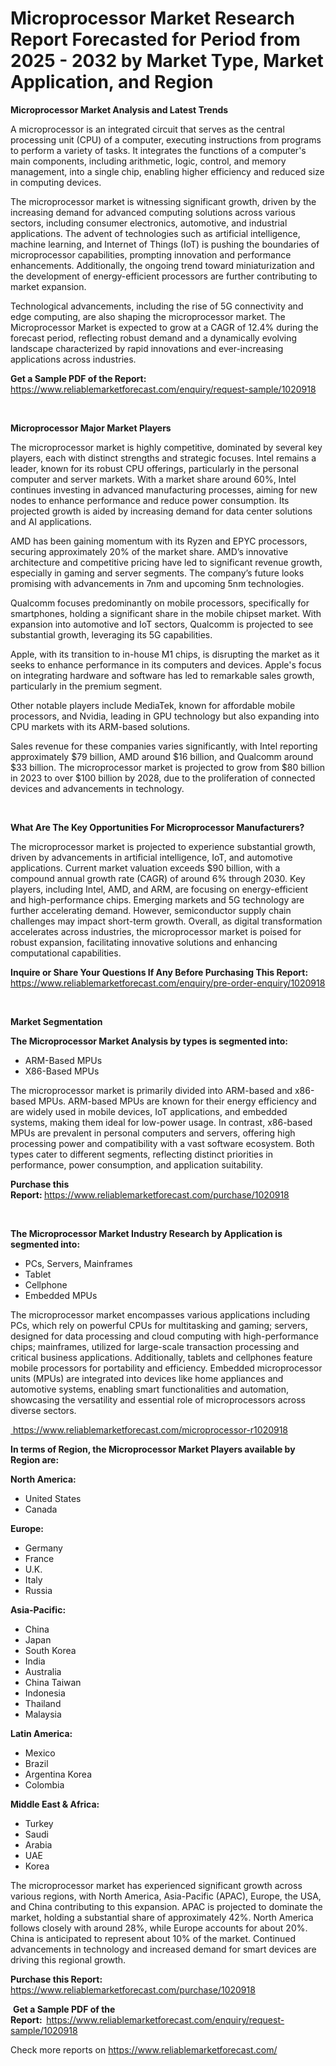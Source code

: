 <p><h1>Microprocessor Market Research Report Forecasted for Period from 2025 -  2032 by Market Type, Market Application, and Region</h1></p><p><strong>Microprocessor Market Analysis and Latest Trends</strong></p>
<p><p>A microprocessor is an integrated circuit that serves as the central processing unit (CPU) of a computer, executing instructions from programs to perform a variety of tasks. It integrates the functions of a computer's main components, including arithmetic, logic, control, and memory management, into a single chip, enabling higher efficiency and reduced size in computing devices.</p><p>The microprocessor market is witnessing significant growth, driven by the increasing demand for advanced computing solutions across various sectors, including consumer electronics, automotive, and industrial applications. The advent of technologies such as artificial intelligence, machine learning, and Internet of Things (IoT) is pushing the boundaries of microprocessor capabilities, prompting innovation and performance enhancements. Additionally, the ongoing trend toward miniaturization and the development of energy-efficient processors are further contributing to market expansion.</p><p>Technological advancements, including the rise of 5G connectivity and edge computing, are also shaping the microprocessor market. The Microprocessor Market is expected to grow at a CAGR of 12.4% during the forecast period, reflecting robust demand and a dynamically evolving landscape characterized by rapid innovations and ever-increasing applications across industries.</p></p>
<p><strong>Get a Sample PDF of the Report:&nbsp;</strong> <a href="https://www.reliablemarketforecast.com/enquiry/request-sample/1020918?utm_campaign=2290&utm_medium=2&utm_source=Github&utm_content=ia&utm_term=10022025&utm_id=microprocessor">https://www.reliablemarketforecast.com/enquiry/request-sample/1020918</a></p>
<p>&nbsp;</p>
<p><strong>Microprocessor Major Market Players</strong></p>
<p><p>The microprocessor market is highly competitive, dominated by several key players, each with distinct strengths and strategic focuses. Intel remains a leader, known for its robust CPU offerings, particularly in the personal computer and server markets. With a market share around 60%, Intel continues investing in advanced manufacturing processes, aiming for new nodes to enhance performance and reduce power consumption. Its projected growth is aided by increasing demand for data center solutions and AI applications.</p><p>AMD has been gaining momentum with its Ryzen and EPYC processors, securing approximately 20% of the market share. AMD’s innovative architecture and competitive pricing have led to significant revenue growth, especially in gaming and server segments. The company’s future looks promising with advancements in 7nm and upcoming 5nm technologies.</p><p>Qualcomm focuses predominantly on mobile processors, specifically for smartphones, holding a significant share in the mobile chipset market. With expansion into automotive and IoT sectors, Qualcomm is projected to see substantial growth, leveraging its 5G capabilities.</p><p>Apple, with its transition to in-house M1 chips, is disrupting the market as it seeks to enhance performance in its computers and devices. Apple's focus on integrating hardware and software has led to remarkable sales growth, particularly in the premium segment.</p><p>Other notable players include MediaTek, known for affordable mobile processors, and Nvidia, leading in GPU technology but also expanding into CPU markets with its ARM-based solutions.</p><p>Sales revenue for these companies varies significantly, with Intel reporting approximately $79 billion, AMD around $16 billion, and Qualcomm around $33 billion. The microprocessor market is projected to grow from $80 billion in 2023 to over $100 billion by 2028, due to the proliferation of connected devices and advancements in technology.</p></p>
<p>&nbsp;</p>
<p><strong>What Are The Key Opportunities For Microprocessor Manufacturers?</strong></p>
<p><p>The microprocessor market is projected to experience substantial growth, driven by advancements in artificial intelligence, IoT, and automotive applications. Current market valuation exceeds $90 billion, with a compound annual growth rate (CAGR) of around 6% through 2030. Key players, including Intel, AMD, and ARM, are focusing on energy-efficient and high-performance chips. Emerging markets and 5G technology are further accelerating demand. However, semiconductor supply chain challenges may impact short-term growth. Overall, as digital transformation accelerates across industries, the microprocessor market is poised for robust expansion, facilitating innovative solutions and enhancing computational capabilities.</p></p>
<p><strong>Inquire or Share Your Questions If Any Before Purchasing This Report:</strong> <a href="https://www.reliablemarketforecast.com/enquiry/pre-order-enquiry/1020918?utm_campaign=2290&utm_medium=2&utm_source=Github&utm_content=ia&utm_term=10022025&utm_id=microprocessor">https://www.reliablemarketforecast.com/enquiry/pre-order-enquiry/1020918</a></p>
<p>&nbsp;</p>
<p><strong>Market Segmentation</strong></p>
<p><strong>The Microprocessor Market Analysis by types is segmented into:</strong></p>
<p><ul><li>ARM-Based MPUs</li><li>X86-Based MPUs</li></ul></p>
<p><p>The microprocessor market is primarily divided into ARM-based and x86-based MPUs. ARM-based MPUs are known for their energy efficiency and are widely used in mobile devices, IoT applications, and embedded systems, making them ideal for low-power usage. In contrast, x86-based MPUs are prevalent in personal computers and servers, offering high processing power and compatibility with a vast software ecosystem. Both types cater to different segments, reflecting distinct priorities in performance, power consumption, and application suitability.</p></p>
<p><strong>Purchase this Report:&nbsp;</strong><a href="https://www.reliablemarketforecast.com/purchase/1020918?utm_campaign=2290&utm_medium=2&utm_source=Github&utm_content=ia&utm_term=10022025&utm_id=microprocessor">https://www.reliablemarketforecast.com/purchase/1020918</a></p>
<p>&nbsp;</p>
<p><strong>The Microprocessor Market Industry Research by Application is segmented into:</strong></p>
<p><ul><li>PCs, Servers, Mainframes</li><li>Tablet</li><li>Cellphone</li><li>Embedded MPUs</li></ul></p>
<p><p>The microprocessor market encompasses various applications including PCs, which rely on powerful CPUs for multitasking and gaming; servers, designed for data processing and cloud computing with high-performance chips; mainframes, utilized for large-scale transaction processing and critical business applications. Additionally, tablets and cellphones feature mobile processors for portability and efficiency. Embedded microprocessor units (MPUs) are integrated into devices like home appliances and automotive systems, enabling smart functionalities and automation, showcasing the versatility and essential role of microprocessors across diverse sectors.</p></p>
<p><a href="https://www.reliablemarketforecast.com/microprocessor-r1020918?utm_campaign=2290&utm_medium=2&utm_source=Github&utm_content=ia&utm_term=10022025&utm_id=microprocessor">&nbsp;https://www.reliablemarketforecast.com/microprocessor-r1020918</a></p>
<p><strong>In terms of Region, the Microprocessor Market Players available by Region are:</strong></p>
<p>
    <p> <strong> North America: </strong>
        <ul>
            <li>United States</li>
            <li>Canada</li>
        </ul>
        </p> 
    <p> <strong> Europe: </strong>
        <ul>
            <li>Germany</li>
            <li>France</li>
            <li>U.K.</li>
            <li>Italy</li>
            <li>Russia</li>
        </ul>
        </p> 
    <p> <strong> Asia-Pacific: </strong>
        <ul>
            <li>China</li>
            <li>Japan</li>
            <li>South Korea</li>
            <li>India</li>
            <li>Australia</li>
            <li>China Taiwan</li>
            <li>Indonesia</li>
            <li>Thailand</li>
            <li>Malaysia</li>
        </ul>
        </p> 
    <p> <strong> Latin America: </strong>
        <ul>
            <li>Mexico</li>
            <li>Brazil</li>
            <li>Argentina Korea</li>
            <li>Colombia</li>
        </ul>
        </p> 
    <p> <strong> Middle East & Africa: </strong>
        <ul>
            <li>Turkey</li>
            <li>Saudi</li>
            <li>Arabia</li>
            <li>UAE</li>
            <li>Korea</li>
        </ul>
    </p>
    </p>
<p><p>The microprocessor market has experienced significant growth across various regions, with North America, Asia-Pacific (APAC), Europe, the USA, and China contributing to this expansion. APAC is projected to dominate the market, holding a substantial share of approximately 42%. North America follows closely with around 28%, while Europe accounts for about 20%. China is anticipated to represent about 10% of the market. Continued advancements in technology and increased demand for smart devices are driving this regional growth.</p></p>
<p><strong>Purchase this Report: </strong><a href="https://www.reliablemarketforecast.com/purchase/1020918?utm_campaign=2290&utm_medium=2&utm_source=Github&utm_content=ia&utm_term=10022025&utm_id=microprocessor">https://www.reliablemarketforecast.com/purchase/1020918</a></p>
<p>&nbsp;<strong>Get a Sample PDF of the Report:&nbsp;&nbsp;</strong><a href="https://www.reliablemarketforecast.com/enquiry/request-sample/1020918?utm_campaign=2290&utm_medium=2&utm_source=Github&utm_content=ia&utm_term=10022025&utm_id=microprocessor">https://www.reliablemarketforecast.com/enquiry/request-sample/1020918</a></p>
<p><strong></strong></p>
<p>Check more reports on <a href="https://www.reliablemarketforecast.com/?utm_campaign=2290&utm_medium=2&utm_source=Github&utm_content=ia&utm_term=10022025&utm_id=microprocessor">https://www.reliablemarketforecast.com/</a></p>